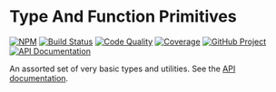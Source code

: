 Type And Function Primitives
============================

[![NPM][npm-image]][npm-url]
[![Build Status][build-status-img]][build-status-link]
[![Code Quality][quality-img]][quality-link]
[![Coverage][coverage-img]][coverage-link]
[![GitHub Project][github-image]][github-url]
[![API Documentation][api-docs-image]][API documentation]

An assorted set of very basic types and utilities. See the [API documentation].

[npm-image]: https://img.shields.io/npm/v/@proc7ts/primitives.svg?logo=npm
[npm-url]: https://www.npmjs.com/package/@proc7ts/primitives
[build-status-img]: https://github.com/proc7ts/primitives/workflows/Build/badge.svg
[build-status-link]: https://github.com/proc7ts/primitives/actions?query=workflow:Build
[quality-img]: https://app.codacy.com/project/badge/Grade/ddfc9695d4d64d08ae53a1d14c0a2b3b
[quality-link]: https://www.codacy.com/gh/proc7ts/primitives/dashboard?utm_source=github.com&utm_medium=referral&utm_content=proc7ts/primitives&utm_campaign=Badge_Grade
[coverage-img]: https://app.codacy.com/project/badge/Coverage/ddfc9695d4d64d08ae53a1d14c0a2b3b
[coverage-link]: https://www.codacy.com/gh/proc7ts/primitives/dashboard?utm_source=github.com&utm_medium=referral&utm_content=proc7ts/primitives&utm_campaign=Badge_Coverage
[github-image]: https://img.shields.io/static/v1?logo=github&label=GitHub&message=project&color=informational
[github-url]: https://github.com/proc7ts/primitives
[api-docs-image]: https://img.shields.io/static/v1?logo=typescript&label=API&message=docs&color=informational
[API documentation]: https://proc7ts.github.io/primitives/ 
